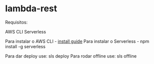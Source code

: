 # lambda-rest

Requisitos:

AWS CLI
Serverless

Para instalar o AWS CLI - [install guide](https://docs.aws.amazon.com/cli/latest/userguide/getting-started-install.html)
Para instalar o Serverless - npm install -g serverless

Para dar deploy use: sls deploy
Para rodar offline use: sls offline
